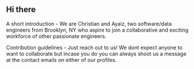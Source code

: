 ## Hi there ##

A short introduction - We are Christian and Ayaiz, two software/data engineers from Brooklyn, NY who aspire to join a collaborative and exciting workforce of other passionate engineers.

Contribution guidelines - Just reach out to us! We dont expect anyone to want to collaborate but incase you do you can always shoot us a message at the contact emails on either of our profiles.

